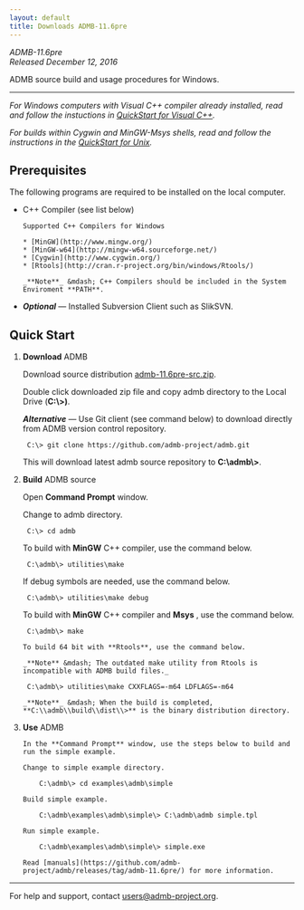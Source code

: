 ```yaml
---
layout: default
title: Downloads ADMB-11.6pre
---
```


*ADMB-11.6pre*  
*Released December 12, 2016*  

ADMB source build and usage procedures for Windows.

---

_For Windows computers with Visual C++ compiler already installed, 
read and follow the instuctions in [QuickStart for Visual C++](QuickStartVisualC++.html)._

_For builds within *Cygwin* and *MinGW-Msys* shells, read and follow the
instructions in the [QuickStart for Unix](QuickStartUnix.html)._

Prerequisites
-------------

The following programs are required to be installed on the local computer.

* C++ Compiler (see list below)

      Supported C++ Compilers for Windows

      * [MinGW](http://www.mingw.org/)
      * [MinGW-w64](http://mingw-w64.sourceforge.net/)
      * [Cygwin](http://www.cygwin.org/)
      * [Rtools](http://cran.r-project.org/bin/windows/Rtools/)     

      _**Note**_ &mdash; C++ Compilers should be included in the System Enviroment **PATH**.

* _**Optional**_ &mdash; Installed Subversion Client such as SlikSVN.

Quick Start
-----------

1. **Download** ADMB

   Download source distribution [admb-11.6pre-src.zip](https://github.com/admb-project/admb/releases/download/admb-11.6pre/admb-11.6pre-src.zip).

   Double click downloaded zip file and copy admb directory to the Local Drive (**C:\\>)**.

   _**Alternative**_ &mdash; Use Git client (see command below) to download directly from ADMB version control repository.

        C:\> git clone https://github.com/admb-project/admb.git

   This will download latest admb source repository to **C:\\admb\\>**.

2. **Build** ADMB source

   Open **Command Prompt** window.

   Change to admb directory.

        C:\> cd admb

   To build with **MinGW** C++ compiler, use the command below.

        C:\admb\> utilities\make

   If debug symbols are needed, use the command below.

        C:\admb\> utilities\make debug

   To build with **MinGW** C++ compiler and **Msys** , use the command below.

        C:\admb\> make

       To build 64 bit with **Rtools**, use the command below.

       _**Note** &mdash; The outdated make utility from Rtools is incompatible with ADMB build files._

        C:\admb\> utilities\make CXXFLAGS=-m64 LDFLAGS=-m64

       _**Note**_ &mdash; When the build is completed, **C:\\admb\\build\\dist\\>** is the binary distribution directory.

3. **Use** ADMB
 
       In the **Command Prompt** window, use the steps below to build and run the simple example.
 
       Change to simple example directory.       

           C:\admb\> cd examples\admb\simple

       Build simple example.

           C:\admb\examples\admb\simple\> C:\admb\admb simple.tpl

       Run simple example.

           C:\admb\examples\admb\simple\> simple.exe

       Read [manuals](https://github.com/admb-project/admb/releases/tag/admb-11.6pre/) for more information.

---
For help and support, contact <users@admb-project.org>.

